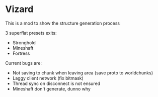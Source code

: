 # Vizard

This is a mod to show the structure generation process

3 superflat presets exits: 
- Stronghold
- Mineshaft
- Fortress


Current bugs are:

- Not saving to chunk when leaving area (save proto to worldchunks)
- Laggy client network (fix bitmask)
- Thread sync on disconnect is not ensured
- Mineshaft don't generate, dunno why


